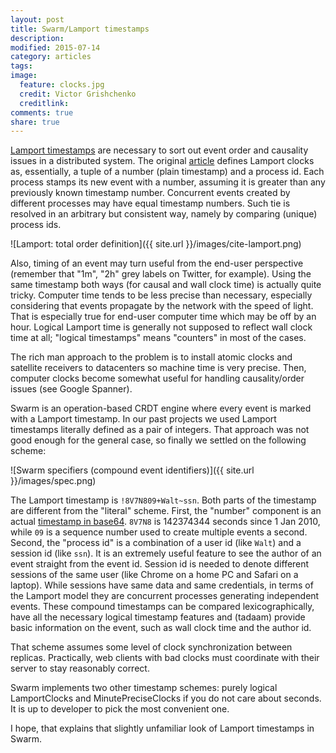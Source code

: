 ```yaml
---
layout: post
title: Swarm/Lamport timestamps
description: 
modified: 2015-07-14
category: articles
tags: 
image:
  feature: clocks.jpg
  credit: Victor Grishchenko
  creditlink: 
comments: true
share: true
---
```


[Lamport timestamps][wiki] are necessary to sort out event order and causality
issues in a distributed system.  The original [article][lamport] defines
Lamport clocks as, essentially, a tuple of a number (plain timestamp) and a
process id.  Each process stamps its new event with a number, assuming it is
greater than any previously known timestamp number.  Concurrent events created
by different processes may have equal timestamp numbers.  Such tie is resolved
in an arbitrary but consistent way, namely by comparing (unique) process ids.

[lamport]: http://research.microsoft.com/en-us/um/people/lamport/pubs/time-clocks.pdf
[wiki]: http://en.wikipedia.org/wiki/Lamport_timestamps

![Lamport: total order definition]({{ site.url }}/images/cite-lamport.png)

Also, timing of an event may turn useful from the
end-user perspective (remember that "1m", "2h" grey labels on Twitter,
for example). Using the same timestamp both ways (for causal and wall clock
time) is actually quite tricky. Computer time tends to be less precise
than necessary, especially considering that events propagate by the network
with the speed of light. That is especially true for end-user computer time
which may be off by an hour. Logical Lamport time is generally not supposed
to reflect wall clock time at all; "logical timestamps" means "counters" in
most of the cases.

The rich man approach to the problem is to install atomic clocks and satellite
receivers to datacenters so machine time is very precise.  Then, computer
clocks become somewhat useful for handling causality/order issues (see Google
Spanner).

Swarm is an operation-based CRDT engine where every event is marked with a
Lamport timestamp.  In our past projects we used Lamport timestamps literally
defined as a pair of integers. That approach was not good enough for the
general case, so finally we settled on the following scheme:

![Swarm specifiers (compound event identifiers)]({{ site.url }}/images/spec.png)

The Lamport timestamp is `!8V7N809+Walt~ssn`. Both parts of the timestamp are
different from the "literal" scheme.  First, the "number" component is an
actual [timestamp in base64][code]. `8V7N8` is 142374344 seconds since 1 Jan
2010, while `09` is a sequence number used to create multiple events a second.
Second, the "process id" is a combination of a user id (like `Walt`) and a
session id (like `ssn`).  It is an extremely useful feature to see the author
of an event straight from the event id.  Session id is needed to denote
different sessions of the same user (like Chrome on a home PC and Safari on a
laptop).  While sessions have same data and same credentials, in terms of the
Lamport model they are concurrent processes generating independent events.
These compound timestamps can be compared lexicographically, have all the
necessary logical timestamp features and (tadaam) provide basic information on
the event, such as wall clock time and the author id.

That scheme assumes some level of clock synchronization between replicas.
Practically, web clients with bad clocks must coordinate with their server
to stay reasonably correct.

Swarm implements two other timestamp schemes: purely logical LamportClocks
and MinutePreciseClocks if you do not care about seconds.
It is up to developer to pick the most convenient one.

I hope, that explains that slightly unfamiliar look of Lamport timestamps in Swarm.

[code]: https://github.com/gritzko/swarm/blob/master/lib/SecondPreciseClock.js#L61

